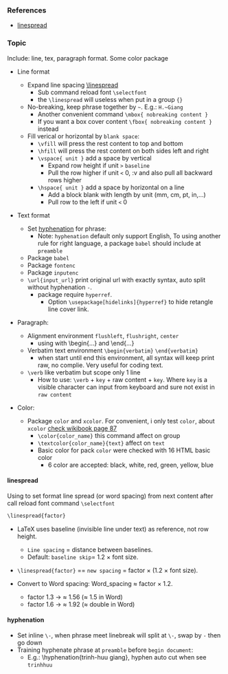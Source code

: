 ### References
- [linespread](https://tex.stackexchange.com/questions/61155/linespacing-without-packages)

### Topic
Include: line, tex, paragraph format. Some color package
- Line format
    - Expand line spacing [\linespread](#linespread)
        - Sub command reload font `\selectfont`
        - the `\linespread` will useless when put in a group `{}`
    - No-breaking, keep phrase together by `~`. E.g.: `H.~Giang` 
        - Another convenient command `\mbox{ nobreaking content }`
        - If you want a box cover content `\fbox{ nobreaking content }` instead
    - Fill verical or horizontal by `blank space`:
        - `\vfill` will press the rest content to top and bottom
        - `\hfill` will press the rest content on both sides left and right
        - `\vspace{ unit }` add a space by vertical
            - Expand row height if unit `>` `baseline`
            - Pull the row higher if unit `<` 0, :v and also pull all backward rows higher
        - `\hspace{ unit }` add a space by horizontal on a line 
            - Add a block blank with length by unit (mm, cm, pt, in,...)
            - Pull row to the left if unit `<` 0
- Text format
    - Set [hyphenation](#hyphenation) for phrase:
        - Note: `hyphenation` default only support English, To using another rule for right language,
        a package `babel` should include at `preamble`
    - Package `babel`
    - Package `fontenc`
    - Package `inputenc`
    - `\url{input_url}` print original url with exactly syntax, auto split without hyphenation `-`.
        - package require `hyperref`.
            - Option `\usepackage[hidelinks]{hyperref}` to hide retangle line cover link.
- Paragraph:
    - Alignment environment `flushleft`, `flushright`, `center` 
        - using with \begin{...} and \end{...}
    - Verbatim text environment `\begin{verbatim}` `\end{verbatim}`
        - when start until end this environment, all syntax will keep print raw, no complie. Very useful for coding text.
    - `\verb` like verbatim but scope only 1 line
        - How to use: `\verb` + `key` + raw content + `key`. Where `key` is a visible character can input from keyboard and sure not exist in `raw content`

- Color:
    - Package `color` and `xcolor`. For convenient, i only test `color`, about `xcolor` [check wikibook page 87](../../Doc/LaTeX_wikibook.pdf)
        - `\color{color_name}` this command affect on group
        - `\textcolor{color_name}{text}` affect on `text`
        - Basic color for pack `color` were checked with 16 HTML basic color
            - 6 color are accepted: black, white, red, green, yellow, blue  

#### linespread
Using to set format line spread (or word spacing) from next content after call reload font command `\selectfont` 
```txt
\linespread{factor}
```
- LaTeX uses baseline (invisible line under text) as reference, not row height.
    - `Line spacing` = distance between baselines.
    - Default: `baseline skip`= 1.2 × font size.

- `\linespread{factor}` == `new spacing` = factor × (1.2 × font size).
- Convert to Word spacing: Word_spacing ≈ factor × 1.2.
    - factor 1.3 → ≈ 1.56 (≈ 1.5 in Word)
    - factor 1.6 → ≈ 1.92 (≈ double in Word)





#### hyphenation
- Set inline `\-`, when phrase meet linebreak will split at `\-`, swap by `-` then go down
- Training hyphenate phrase at `preamble` before `begin document`:
    - E.g.: \hyphenation{trinh-huu giang}, hyphen auto cut when see `trinhhuu`